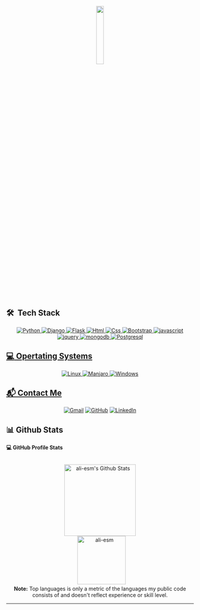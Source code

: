  <p align="center">
 <img src="https://github.com/vimalverma558/vimalverma558/blob/v2/img/hello.gif" width="20%"><br>

</p>



## 🛠 &nbsp;Tech Stack

<p align="center">
	<a href="python.org"><img src="https://img.shields.io/badge/python-%2314354c.svg?logo=python&logoColor=white&style=flat" alt="Python"/</a>
	<a href="python.org"><img src="https://img.shields.io/badge/django-%23092e20.svg?logo=django&logoColor=white&style=flat" alt="Django"/</a>
	<a href="python.org"><img src="https://img.shields.io/badge/flask-%23000000.svg?logo=flask&logoColor=white&style=flat" alt="Flask"/</a>
	<a href="python.org"><img src="https://img.shields.io/badge/html5-%23e34f26.svg?logo=html5&logoColor=white&style=flat" alt="Html"/</a>
	<a href="python.org"><img src="https://img.shields.io/badge/css3-%231572b6.svg?logo=css3&logoColor=white&style=flat" alt="Css"/</a>
	<a href="python.org"><img src="https://img.shields.io/badge/bootstrap-%237952b3.svg?logo=bootstrap&logoColor=white&style=flat" alt="Bootstrap"/</a>
	<a href="python.org"><img src="https://img.shields.io/badge/javascript-%23323330.svg?logo=javascript&logoColor=%23F7DF1E&style=flat" alt="javascript"/</a>
	<a href="python.org"><img src="https://img.shields.io/badge/jquery-%230769ad.svg?logo=jquery&logoColor=white&style=flat" alt="jquery"/</a>
	<a href="python.org"><img src="https://img.shields.io/badge/mongodb-%234ea94b.svg?logo=mongodb&logoColor=white&style=flat" alt="mongodb"/</a>
	<a href="python.org"><img src="https://img.shields.io/badge/postgres-%23336791.svg?logo=postgresql&logoColor=white&style=flat" alt="Postgresql"/</a>
</p>


## :computer: Opertating Systems
<p align="center">
<a href="python.org"><img src="https://img.shields.io/static/v1?label=&logo=Linux&message=Linux&color=black" alt="Linux"/</a>
<a href="python.org"><img src="https://img.shields.io/static/v1?label=&logo=manjaro&message=manjaro&color=white" alt="Manjaro"/</a>
<a href="python.org"><img src="https://img.shields.io/static/v1?label=&logo=Windows&message=Windows&color=0078D6" alt="Windows"/</a>
</p>

## 📬 Contact Me
<p align="center">
	<a href="ali.esmailnejad96@gmail.com"><img src="https://img.shields.io/badge/gmail-%23EA4335.svg?style=plastic&logo=gmail&logoColor=white" alt="Gmail"/></a>
	<a href="https://github.com/ali-esm"><img src="https://img.shields.io/badge/github-%23181717.svg?style=plastic&logo=github&logoColor=white" alt="GitHub"/></a>
	<a href="https://www.linkedin.com/in/ali-esmaeilnejad-21138b21b"><img src="https://img.shields.io/badge/linkedin-%230A66C2.svg?style=plastic&logo=linkedin&logoColor=white" alt="LinkedIn"/></a>
	
</p>

## 📊 Github Stats


  <summary><b>💻 GitHub Profile Stats</b></summary>
  <br/>
  <p align="center">
    <a href="https://github.com/anuraghazra/github-readme-stats"><img alt="ali-esm's Github Stats" src="https://github-readme-stats.vercel.app/api?username=Ali-esm&show_icons=true&count_private=true&theme=graywhite" height="192px"/></a>
<br/>
  &nbsp;
	  <img src="https://github-readme-stats.vercel.app/api/top-langs?username=Ali-esm&langs_count=10&show_icons=true&locale=en&layout=compact&theme=graywhite" alt="ali-esm" height="130px"/>
  <br/>
  <b>Note:</b> Top languages is only a metric of the languages my public code consists of and doesn't reflect experience or skill level.
  </p>

----
